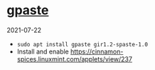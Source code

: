 # [gpaste](https://github.com/Keruspe/GPaste)

2021-07-22

* `sudo apt install gpaste gir1.2-spaste-1.0`
* Install and enable https://cinnamon-spices.linuxmint.com/applets/view/237

